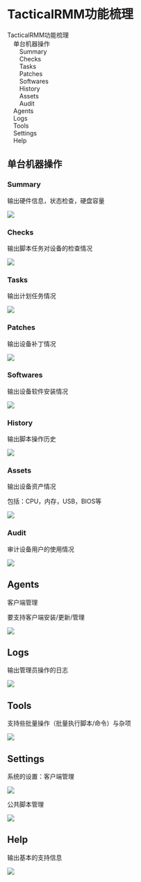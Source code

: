 # TacticalRMM功能梳理

<div id="toc">

[TacticalRMM功能梳理](#tacticalrmm功能梳理)  
 [单台机器操作](#单台机器操作)  
  [Summary](#summary)  
  [Checks](#checks)  
  [Tasks](#tasks)  
  [Patches](#patches)  
  [Softwares](#softwares)  
  [History](#history)  
  [Assets](#assets)  
  [Audit](#audit)  
 [Agents](#agents)  
 [Logs](#logs)  
 [Tools](#tools)  
 [Settings](#settings)  
 [Help](#help)

</div>

## 单台机器操作

### Summary

输出硬件信息，状态检查，硬盘容量

![](readme.assets/image-20231017111841169.png)

### Checks

输出脚本任务对设备的检查情况

![](readme.assets/image-20231017112350315.png)

### Tasks

输出计划任务情况

![](readme.assets/image-20231017112432584.png)

### Patches

输出设备补丁情况

![](readme.assets/image-20231017112602901.png)

### Softwares

输出设备软件安装情况

![](readme.assets/image-20231017112621509.png)

### History

输出脚本操作历史

![](readme.assets/image-20231017112711766.png)

### Assets

输出设备资产情况

包括：CPU，内存，USB，BIOS等

![](readme.assets/image-20231017113010806.png)

### Audit

审计设备用户的使用情况

![](readme.assets/image-20231017113140127.png)

## Agents

客户端管理

要支持客户端安装/更新/管理

![](readme.assets/image-20231017113458558.png)

## Logs

输出管理员操作的日志

![](readme.assets/image-20231017113613773.png)

## Tools

支持些批量操作（批量执行脚本/命令）与杂项

![](readme.assets/image-20231017113704720.png)

## Settings

系统的设置：客户端管理

![](readme.assets/image-20231017113954359.png)

公共脚本管理

![](readme.assets/image-20231017114231661.png)

## Help

输出基本的支持信息

![](readme.assets/image-20231017113825280.png)
